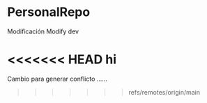 # PersonalRepo
Modificación
Modify dev

<<<<<<< HEAD
hi
=======
Cambio para generar conflicto
......
>>>>>>> refs/remotes/origin/main
